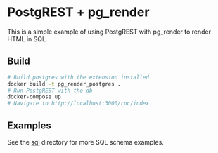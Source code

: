 # PostgREST + pg_render

This is a simple example of using PostgREST with pg_render to render HTML in SQL.

## Build

```bash
# Build postgres with the extension installed
docker build -t pg_render_postgres .
# Run PostgREST with the db
docker-compose up
# Navigate to http://localhost:3000/rpc/index
```

## Examples

See the [sql](sql) directory for more SQL schema examples.